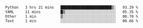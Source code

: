 <!--START_SECTION:waka-->

```txt
Python   3 hrs 21 mins   ███████████████████████▒░   93.29 %
YAML     11 mins         █▒░░░░░░░░░░░░░░░░░░░░░░░   05.35 %
Other    1 min           ▒░░░░░░░░░░░░░░░░░░░░░░░░   00.70 %
Text     1 min           ░░░░░░░░░░░░░░░░░░░░░░░░░   00.66 %
```

<!--END_SECTION:waka-->
